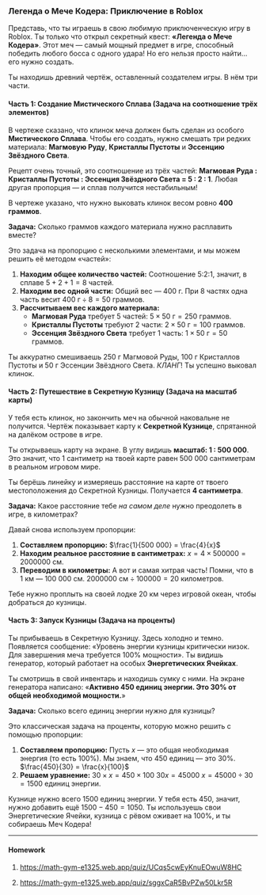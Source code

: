 ### **Легенда о Мече Кодера: Приключение в Roblox**

Представь, что ты играешь в свою любимую приключенческую игру в Roblox. Ты только что открыл секретный квест: **«Легенда о Мече Кодера»**. Этот меч — самый мощный предмет в игре, способный победить любого босса с одного удара! Но его нельзя просто найти... его нужно создать.

Ты находишь древний чертёж, оставленный создателем игры. В нём три части.

#### **Часть 1: Создание Мистического Сплава (Задача на соотношение трёх элементов)**

В чертеже сказано, что клинок меча должен быть сделан из особого **Мистического Сплава**. Чтобы его создать, нужно смешать три редких материала: **Магмовую Руду**, **Кристаллы Пустоты** и **Эссенцию Звёздного Света**.

Рецепт очень точный, это соотношение из трёх частей: **Магмовая Руда : Кристаллы Пустоты : Эссенция Звёздного Света = 5 : 2 : 1**. Любая другая пропорция — и сплав получится нестабильным!

В чертеже указано, что нужно выковать клинок весом ровно **400 граммов**.

**Задача:** Сколько граммов каждого материала нужно расплавить вместе?

Это задача на пропорцию с несколькими элементами, и мы можем решить её методом «частей»:

1.  **Находим общее количество частей:** Соотношение 5:2:1, значит, в сплаве $5 + 2 + 1 = 8$ частей.
2.  **Находим вес одной части:** Общий вес — 400 г. При 8 частях одна часть весит $400 \text{ г} \div 8 = 50$ граммов.
3.  **Рассчитываем вес каждого материала:**
    - **Магмовая Руда** требует 5 частей: $5 \times 50 \text{ г} = 250$ граммов.
    - **Кристаллы Пустоты** требуют 2 части: $2 \times 50 \text{ г} = 100$ граммов.
    - **Эссенция Звёздного Света** требует 1 часть: $1 \times 50 \text{ г} = 50$ граммов.

Ты аккуратно смешиваешь 250 г Магмовой Руды, 100 г Кристаллов Пустоты и 50 г Эссенции Звёздного Света. _КЛАНГ_! Ты успешно выковал клинок.

#### **Часть 2: Путешествие в Секретную Кузницу (Задача на масштаб карты)**

У тебя есть клинок, но закончить меч на обычной наковальне не получится. Чертёж показывает карту к **Секретной Кузнице**, спрятанной на далёком острове в игре.

Ты открываешь карту на экране. В углу видишь **масштаб: 1 : 500 000**. Это значит, что 1 сантиметр на твоей карте равен 500 000 сантиметрам в реальном игровом мире.

Ты берёшь линейку и измеряешь расстояние на карте от твоего местоположения до Секретной Кузницы. Получается **4 сантиметра**.

**Задача:** Какое расстояние тебе _на самом деле_ нужно преодолеть в игре, в километрах?

Давай снова используем пропорции:

1.  **Составляем пропорцию:** $\frac{1}{500 000} = \frac{4}{x}$
2.  **Находим реальное расстояние в сантиметрах:** $x = 4 \times 500 000 = 2 000 000$ см.
3.  **Переводим в километры:** А вот и самая хитрая часть! Помни, что в 1 км — 100 000 см.
    $2 000 000 \text{ см} \div 100 000 = 20$ километров.

Тебе нужно проплыть на своей лодке 20 км через игровой океан, чтобы добраться до кузницы.

#### **Часть 3: Запуск Кузницы (Задача на проценты)**

Ты прибываешь в Секретную Кузницу. Здесь холодно и темно. Появляется сообщение: «Уровень энергии кузницы критически низок. Для завершения меча требуется 100% мощности». Ты видишь генератор, который работает на особых **Энергетических Ячейках**.

Ты смотришь в свой инвентарь и находишь сумку с ними. На экране генератора написано: «**Активно 450 единиц энергии. Это 30% от общей необходимой мощности.**»

**Задача:** Сколько всего единиц энергии нужно для кузницы?

Это классическая задача на проценты, которую можно решить с помощью пропорции:

1.  **Составляем пропорцию:** Пусть $x$ — это общая необходимая энергия (то есть 100%). Мы знаем, что 450 единиц — это 30%.
    $\frac{450}{30} = \frac{x}{100}$
2.  **Решаем уравнение:**
    $30 \times x = 450 \times 100$
    $30x = 45 000$
    $x = 45 000 \div 30 = 1500$ единиц энергии.

Кузнице нужно всего 1500 единиц энергии. У тебя есть 450, значит, нужно добавить ещё $1500 - 450 = 1050$. Ты используешь свои Энергетические Ячейки, кузница с рёвом оживает на 100%, и ты собираешь Меч Кодера!

---

#### Homework

1. https://math-gym-e1325.web.app/quiz/UCqs5cwEyKnuEOwuW8HC

2. https://math-gym-e1325.web.app/quiz/sggxCaR5BvPZw50Lkr5R
